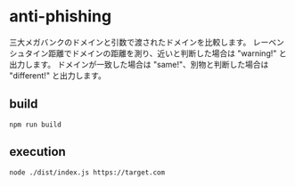 # anti-phishing

三大メガバンクのドメインと引数で渡されたドメインを比較します。
レーベンシュタイン距離でドメインの距離を測り、近いと判断した場合は "warning!" と出力します。
ドメインが一致した場合は "same!"、別物と判断した場合は "different!" と出力します。

## build

`npm run build`

## execution

`node ./dist/index.js https://target.com`